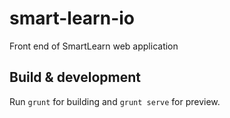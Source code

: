 # smart-learn-io

Front end of SmartLearn web application

## Build & development

Run `grunt` for building and `grunt serve` for preview.
